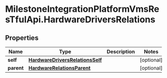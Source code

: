 # MilestoneIntegrationPlatformVmsResTfulApi.HardwareDriversRelations

## Properties
Name | Type | Description | Notes
------------ | ------------- | ------------- | -------------
**self** | [**HardwareDriversRelationsSelf**](HardwareDriversRelationsSelf.md) |  | [optional] 
**parent** | [**HardwareRelationsParent**](HardwareRelationsParent.md) |  | [optional] 
